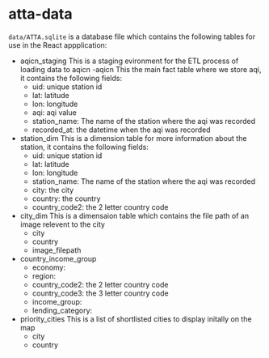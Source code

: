 # atta-data

`data/ATTA.sqlite` is a database file which contains the following tables for use in the React appplication:

- aqicn_staging
This is a staging evironment for the ETL process of loading data to aqicn
-aqicn
This the main fact table where we store aqi, it contains the following fields:
  - uid: unique station id
  - lat: latitude
  - lon: longitude
  - aqi: aqi value
  - station_name: The name of the station where the aqi was recorded
  - recorded_at: the datetime when the aqi was recorded
- station_dim
This is a dimension table for more information about the station, it contains the following fields:
  - uid: unique station id
  - lat: latitude
  - lon: longitude
  - station_name: The name of the station where the aqi was recorded
  - city: the city
  - country: the country
  - country_code2: the 2 letter country code
- city_dim
This is a dimensaion table which contains the file path of an image relevent to the city
  - city
  - country
  - image_filepath
- country_income_group
  - economy:
  - region:
  - country_code2: the 2 letter country code
  - country_code3: the 3 letter country code
  - income_group:
  - lending_category:
- priority_cities
This is a list of shortlisted cities to display initally on the map
  - city
  - country
